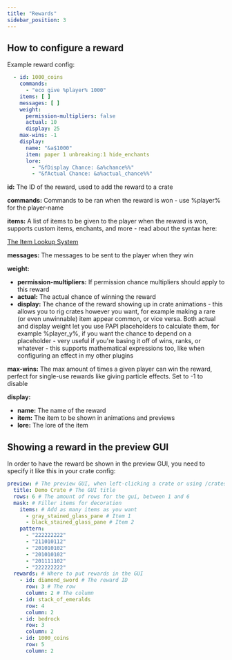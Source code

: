 ```yaml
---
title: "Rewards"
sidebar_position: 3
---
```


## How to configure a reward

Example reward config:

```yaml
  - id: 1000_coins
    commands:
      - "eco give %player% 1000"
    items: [ ]
    messages: [ ]
    weight:
      permission-multipliers: false
      actual: 10
      display: 25
    max-wins: -1
    display:
      name: "&a$1000"
      item: paper 1 unbreaking:1 hide_enchants
      lore:
        - "&fDisplay Chance: &a%chance%%"
        - "&fActual Chance: &a%actual_chance%%"
```

**id:** The ID of the reward, used to add the reward to a crate

**commands:** Commands to be ran when the reward is won - use %player% for the player-name

**items:** A list of items to be given to the player when the reward is won, supports custom items, enchants, and more - read about the syntax here:

[The Item Lookup System](https://plugins.auxilor.io/all-plugins/the-item-lookup-system)

**messages:** The messages to be sent to the player when they win

**weight:**

* **permission-multipliers:** If permission chance multipliers should apply to this reward
* **actual:** The actual chance of winning the reward
* **display:** The chance of the reward showing up in crate animations - this allows you to rig crates however you want, for example making a rare (or even unwinnable) item appear common, or vice versa. Both actual and display weight let you use PAPI placeholders to calculate them, for example %player_y%, if you want the chance to depend on a placeholder - very useful if you're basing it off of wins, ranks, or whatever - this supports mathematical expressions too, like when configuring an effect in my other plugins

**max-wins:** The max amount of times a given player can win the reward, perfect for single-use rewards like giving particle effects. Set to -1 to disable

**display:**

* **name:** The name of the reward
* **item:** The item to be shown in animations and previews
* **lore:** The lore of the item

## Showing a reward in the preview GUI

In order to have the reward be shown in the preview GUI, you need to specify it like this in your crate config:

```yaml
preview: # The preview GUI, when left-clicking a crate or using /crates preview
  title: Demo Crate # The GUI title
  rows: 6 # The amount of rows for the gui, between 1 and 6
  mask: # Filler items for decoration
    items: # Add as many items as you want
      - gray_stained_glass_pane # Item 1
      - black_stained_glass_pane # Item 2
    pattern:
      - "222222222"
      - "211010112"
      - "201010102"
      - "201010102"
      - "201111102"
      - "222222222"
  rewards: # Where to put rewards in the GUI
    - id: diamond_sword # The reward ID
      row: 3 # The row
      column: 2 # The column
    - id: stack_of_emeralds
      row: 4
      column: 2
    - id: bedrock
      row: 3
      column: 2
    - id: 1000_coins
      row: 5
      column: 2
```

